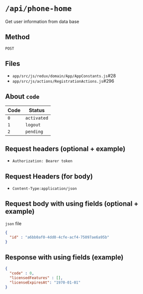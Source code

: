 # `/api/phone-home`

Get user information from data base

## Method

`POST`

## Files

- `app/src/js/redux/domain/App/AppConstants.js`#28
- `app/src/js/actions/RegistrationActions.js`#296

## About `code`

Code | Status
---- | -----------
`0`  | `activated`
`1`  | `logout`
`2`  | `pending`

## Request headers (optional + example)

- `Authorization: Bearer token`

## Request Headers (for body)

- `Content-Type:application/json`

## Request body with using fields (optional + example)

`json` file

```json
{
  "id" : "a6bb0af0-4dd0-4cfe-acf4-75097ae6a95b"
}
```

## Response with using fields (example)

```json
{
  "code" : 0,
  "licensedFeatures" : [],
  "licenseExpiresAt": "1970-01-01"
}
```
